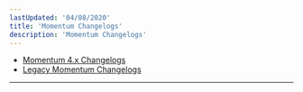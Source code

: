 ```yaml
---
lastUpdated: '04/08/2020'
title: 'Momentum Changelogs'
description: 'Momentum Changelogs'
---
```


- [Momentum 4.x Changelogs](/momentum/changelog/4)
- [Legacy Momentum Changelogs](/momentum/changelog/legacy)

---
